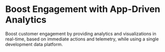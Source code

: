 # Boost Engagement with App-Driven Analytics 

Boost customer engagement by providing analytics and visualizations in real-time, based on immediate actions and telemetry, while using a single development data platform.

